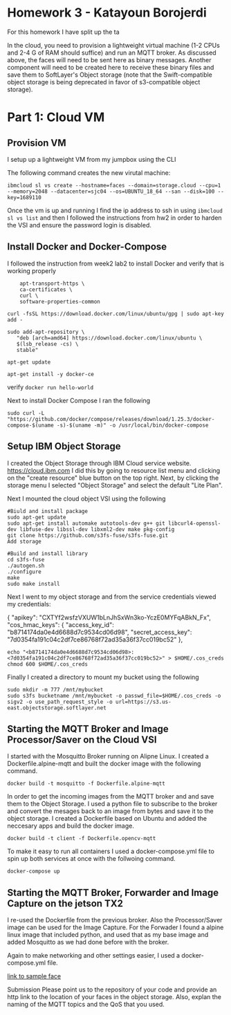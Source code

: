 # Homework 3 - Katayoun Borojerdi

For this homework I have split up the ta

In the cloud, you need to provision a lightweight virtual machine (1-2 CPUs and 2-4 G of RAM should suffice) and run an MQTT broker. As discussed above, the faces will need to be sent here as binary messages. Another component will need to be created here to receive these binary files and save them to SoftLayer's Object storage (note that the Swift-compatible object storage is being deprecated in favor of s3-compatible object storage).

# Part 1: Cloud VM

## Provision VM
I setup up a lightweight VM from my jumpbox using the CLI 

The following command creates the new virutal machine:
```
ibmcloud sl vs create --hostname=faces --domain=storage.cloud --cpu=1 --memory=2048 --datacenter=sjc04 --os=UBUNTU_18_64 --san --disk=100 --key=1689110
```
Once the vm is up and running I find the ip address to ssh in using ``` ibmcloud sl vs list ``` and then I followed the instructions from hw2 in order to harden the VSI and ensure the password login is disabled.  

## Install Docker and Docker-Compose

I followed the instruction from week2 lab2 to install Docker and verify that is working properly
```apt-get install -y \
    apt-transport-https \
    ca-certificates \
    curl \
    software-properties-common
	
curl -fsSL https://download.docker.com/linux/ubuntu/gpg | sudo apt-key add -

sudo add-apt-repository \
   "deb [arch=amd64] https://download.docker.com/linux/ubuntu \
   $(lsb_release -cs) \
   stable"	

apt-get update

apt-get install -y docker-ce
```
verify ```docker run hello-world```

Next to install Docker Compose I ran the following

```sudo curl -L "https://github.com/docker/compose/releases/download/1.25.3/docker-compose-$(uname -s)-$(uname -m)" -o /usr/local/bin/docker-compose```

## Setup IBM Object Storage

I created the Object Storage through IBM Cloud service website. https://cloud.ibm.com
I did this by going to resource list menu and clicking on the "create resource" blue button on the top right. 
Next, by clicking the storage menu I selected "Object Storage" and select the default "Lite Plan".

Next I mounted the cloud object VSI using the following
```
#Biuld and install package
sudo apt-get update
sudo apt-get install automake autotools-dev g++ git libcurl4-openssl-dev libfuse-dev libssl-dev libxml2-dev make pkg-config
git clone https://github.com/s3fs-fuse/s3fs-fuse.git
Add storage

#Build and install library
cd s3fs-fuse
./autogen.sh
./configure
make
sudo make install
```
Next I went to my object storage and from the service credentials viewed my credentials:

{
  "apikey": "CXTYf2wsfzVXUW1bLnJhSxWn3ko-YczE0MYFqABkN_Fx",
  "cos_hmac_keys": {
    "access_key_id": "b8714174da0e4d6688d7c9534cd06d98",
    "secret_access_key": "7d0354fa191c04c2df7ce86768f72ad35a36f37cc019bc52"
  },


```
echo "<b8714174da0e4d6688d7c9534cd06d98>:<7d0354fa191c04c2df7ce86768f72ad35a36f37cc019bc52>" > $HOME/.cos_creds
chmod 600 $HOME/.cos_creds
```
Finally I created a directory to mount my bucket using the following

```
sudo mkdir -m 777 /mnt/mybucket
sudo s3fs bucketname /mnt/mybucket -o passwd_file=$HOME/.cos_creds -o sigv2 -o use_path_request_style -o url=https://s3.us-east.objectstorage.softlayer.net
```

## Starting the MQTT Broker and Image Processor/Saver on the Cloud VSI
I started with the Mosquitto Broker running on Alipne Linux. I created a Dockerfile.alpine-mqtt and built the docker image with the following command.
```
docker build -t mosquitto -f Dockerfile.alpine-mqtt
```
In order to get the incoming images from the MQTT broker and and save them to the Object Storage. I used a python file to subscribe to the broker and convert the mesages back to an image from bytes and save it to the object storage. I created a Dockerfile based on Ubuntu and added the neccesary apps and build the docker image.
```
docker build -t client -f Dockerfile.opencv-mqtt
```

To make it easy to run all containers I used a docker-compose.yml file to spin up both services at once with the follwoing command.
```
docker-compose up
```

## Starting the MQTT Broker, Forwarder and Image Capture on the jetson TX2
I re-used the Dockerfile from the previous broker. Also the Processor/Saver image can be used for the Image Capture. For the Forwader I found a alpine linux image that included python, and used that as my base image and added Mosquitto as we had done before with the broker. 

Again to make networking and other settings easier, I used a docker-compose.yml file.


[link to sample face](https://s3.us-south.cloud-object-storage.appdomain.cloud/cloud-object-storage-w251-hw3-faces/myface.png)


Submission
Please point us to the repository of your code and provide an http link to the location of your faces in the object storage. Also, explan the naming of the MQTT topics and the QoS that you used.


